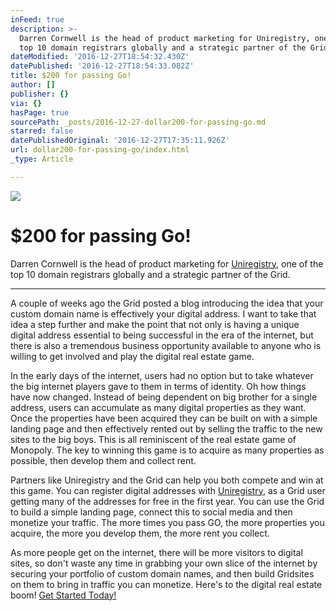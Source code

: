 ```yaml
---
inFeed: true
description: >-
  Darren Cornwell is the head of product marketing for Uniregistry, one of the
  top 10 domain registrars globally and a strategic partner of the Grid.
dateModified: '2016-12-27T18:54:32.430Z'
datePublished: '2016-12-27T18:54:33.082Z'
title: $200 for passing Go!
author: []
publisher: {}
via: {}
hasPage: true
sourcePath: _posts/2016-12-27-dollar200-for-passing-go.md
starred: false
datePublishedOriginal: '2016-12-27T17:35:11.926Z'
url: dollar200-for-passing-go/index.html
_type: Article

---
```

![](https://the-grid-user-content.s3-us-west-2.amazonaws.com/e2734f5c-0c76-47ef-a1f4-e232b2f9982e.jpg)

# **$200 for passing Go!**

Darren Cornwell is the head of product marketing for [Uniregistry][0], one of the top 10 domain registrars globally and a strategic partner of the Grid.

---

A couple of weeks ago the Grid posted a blog introducing the idea that your custom domain name is effectively your digital address. I want to take that idea a step further and make the point that not only is having a unique digital address essential to being successful in the era of the internet, but there is also a tremendous business opportunity available to anyone who is willing to get involved and play the digital real estate game.

In the early days of the internet, users had no option but to take whatever the big internet players gave to them in terms of identity. Oh how things have now changed. Instead of being dependent on big brother for a single address, users can accumulate as many digital properties as they want. Once the properties have been acquired they can be built on with a simple landing page and then effectively rented out by selling the traffic to the new sites to the big boys. This is all reminiscent of the real estate game of Monopoly. The key to winning this game is to acquire as many properties as possible, then develop them and collect rent.

Partners like Uniregistry and the Grid can help you both compete and win at this game. You can register digital addresses with [Uniregistry][0], as a Grid user getting many of the addresses for free in the first year. You can use the Grid to build a simple landing page, connect this to social media and then monetize your traffic. The more times you pass GO, the more properties you acquire, the more you develop them, the more rent you collect.

As more people get on the internet, there will be more visitors to digital sites, so don't waste any time in grabbing your own slice of the internet by securing your portfolio of custom domain names, and then build Gridsites on them to bring in traffic you can monetize. Here's to the digital real estate boom!
[Get Started Today!][0]

[0]: https://uniregistry.com/thegrid/build-your-website-with-ai